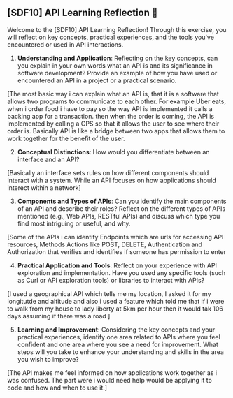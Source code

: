 ## [SDF10] API Learning Reflection 🧠

Welcome to the [SDF10] API Learning Reflection! Through this exercise, you will reflect on key concepts, practical experiences, and the tools you've encountered or used in API interactions.

1. **Understanding and Application**: Reflecting on the key concepts, can you explain in your own words what an API is and its significance in software development? Provide an example of how you have used or encountered an API in a project or a practical scenario.

[The most basic way i can explain what an API is, that it is a software that allows two programs to communicate to each other. For example Uber eats, when i order food i have to pay so the way API is implemented it calls a backing app for a transaction. then when the order is coming, the API is implemented by calling a GPS so that it allows the user to see where their order is. Basically API is like a bridge between two apps that allows them to work together for the benefit of the user.

2. **Conceptual Distinctions**: How would you differentiate between an interface and an API? 

[Basically an interface sets rules on how different components should interact with a system. While an API focuses on how applications should interect within a network]

3. **Components and Types of APIs**: Can you identify the main components of an API and describe their roles? Reflect on the different types of APIs mentioned (e.g., Web APIs, RESTful APIs) and discuss which type you find most intriguing or useful, and why.

[Some of the APIs i can identify Endpoints which are urls for accessing API resources, Methods Actions like POST, DELETE, Authentication and Authorization that verifies and identifies if someone has permission to enter  

4. **Practical Application and Tools**: Reflect on your experience with API exploration and implementation. Have you used any specific tools (such as Curl or API exploration tools) or libraries to interact with APIs? 

[I used a geographical API which tells me my location, I asked it for my longitutde and altitude and also i used a feature which told me that if i were to walk from my house to lady liberty at 5km per hour then it would tak 106 days assuming if there was a road ]

5. **Learning and Improvement**: Considering the key concepts and your practical experiences, identify one area related to APIs where you feel confident and one area where you see a need for improvement. What steps will you take to enhance your understanding and skills in the area you wish to improve?

[The API makes me feel informed on how applications work together as i was confused. The part were i would need help would be applying it to code and how and when to use it.]